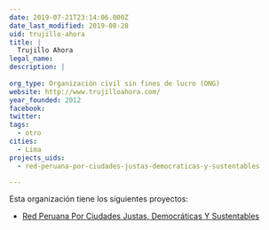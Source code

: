```yaml
---
date: 2019-07-21T23:14:06.000Z
date_last_modified: 2019-08-28
uid: trujillo-ahora
title: |
  Trujillo Ahora
legal_name: 
description: |
  
org_type: Organización civil sin fines de lucro (ONG)
website: http://www.trujilloahora.com/
year_founded: 2012
facebook: 
twitter: 
tags:
  - otro
cities: 
  - Lima
projects_uids:
  - red-peruana-por-ciudades-justas-democraticas-y-sustentables

---
```


Esta organización tiene los siguientes proyectos:

- [Red Peruana Por Ciudades Justas, Democráticas Y Sustentables](/proyectos/red-peruana-por-ciudades-justas-democraticas-y-sustentables)
